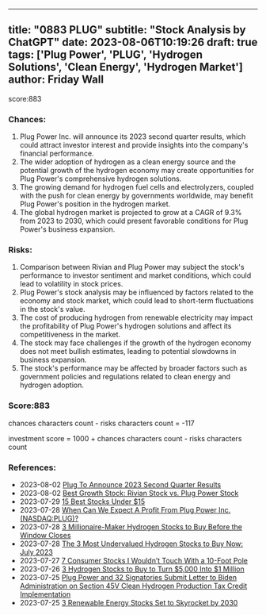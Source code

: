 
---
title: "0883 PLUG"
subtitle: "Stock Analysis by ChatGPT"
date: 2023-08-06T10:19:26
draft: true
tags: ['Plug Power', 'PLUG', 'Hydrogen Solutions', 'Clean Energy', 'Hydrogen Market']
author: Friday Wall
---

score:883
### Chances:
1. Plug Power Inc. will announce its 2023 second quarter results, which could attract investor interest and provide insights into the company's financial performance.
2. The wider adoption of hydrogen as a clean energy source and the potential growth of the hydrogen economy may create opportunities for Plug Power's comprehensive hydrogen solutions.
3. The growing demand for hydrogen fuel cells and electrolyzers, coupled with the push for clean energy by governments worldwide, may benefit Plug Power's position in the hydrogen market.
4. The global hydrogen market is projected to grow at a CAGR of 9.3% from 2023 to 2030, which could present favorable conditions for Plug Power's business expansion.
### Risks:
1. Comparison between Rivian and Plug Power may subject the stock's performance to investor sentiment and market conditions, which could lead to volatility in stock prices.
2. Plug Power's stock analysis may be influenced by factors related to the economy and stock market, which could lead to short-term fluctuations in the stock's value.
3. The cost of producing hydrogen from renewable electricity may impact the profitability of Plug Power's hydrogen solutions and affect its competitiveness in the market.
4. The stock may face challenges if the growth of the hydrogen economy does not meet bullish estimates, leading to potential slowdowns in business expansion.
5. The stock's performance may be affected by broader factors such as government policies and regulations related to clean energy and hydrogen adoption.
### Score:883
chances characters count - risks characters count = -117

investment score = 1000 + chances characters count - risks characters count
### References:
- 2023-08-02 [Plug To Announce 2023 Second Quarter Results](https://finance.yahoo.com/news/plug-announce-2023-second-quarter-110000862.html?.tsrc=rss)
- 2023-08-02 [Best Growth Stock: Rivian Stock vs. Plug Power Stock](https://finance.yahoo.com/m/b9c48151-189d-3d3d-b868-03bc6983f865/best-growth-stock%3A-rivian.html?.tsrc=rss)
- 2023-07-29 [15 Best Stocks Under $15](https://finance.yahoo.com/news/15-best-stocks-under-15-194909970.html?.tsrc=rss)
- 2023-07-28 [When Can We Expect A Profit From Plug Power Inc. (NASDAQ:PLUG)?](https://finance.yahoo.com/news/expect-profit-plug-power-inc-130118052.html?.tsrc=rss)
- 2023-07-28 [3 Millionaire-Maker Hydrogen Stocks to Buy Before the Window Closes](https://finance.yahoo.com/news/3-millionaire-maker-hydrogen-stocks-120812268.html?.tsrc=rss)
- 2023-07-28 [The 3 Most Undervalued Hydrogen Stocks to Buy Now: July 2023](https://finance.yahoo.com/news/3-most-undervalued-hydrogen-stocks-195611101.html?.tsrc=rss)
- 2023-07-27 [7 Consumer Stocks I Wouldn’t Touch With a 10-Foot Pole](https://finance.yahoo.com/news/7-consumer-stocks-wouldn-t-111004706.html?.tsrc=rss)
- 2023-07-26 [3 Hydrogen Stocks to Buy to Turn $5,000 Into $1 Million](https://finance.yahoo.com/news/3-hydrogen-stocks-buy-turn-005334080.html?.tsrc=rss)
- 2023-07-25 [Plug Power and 32 Signatories Submit Letter to Biden Administration on Section 45V Clean Hydrogen Production Tax Credit Implementation](https://finance.yahoo.com/news/plug-power-32-signatories-submit-110000326.html?.tsrc=rss)
- 2023-07-25 [3 Renewable Energy Stocks Set to Skyrocket by 2030](https://finance.yahoo.com/news/3-renewable-energy-stocks-set-000001366.html?.tsrc=rss)


                